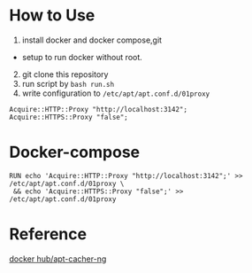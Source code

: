 # How to Use

1. install docker and docker compose,git
  + setup to run docker without root.
2. git clone this repository
3. run script by `bash run.sh`
4. write configuration to `/etc/apt/apt.conf.d/01proxy`
```
Acquire::HTTP::Proxy "http://localhost:3142";
Acquire::HTTPS::Proxy "false";
```

# Docker-compose
```
RUN echo 'Acquire::HTTP::Proxy "http://localhost:3142";' >> /etc/apt/apt.conf.d/01proxy \
 && echo 'Acquire::HTTPS::Proxy "false";' >> /etc/apt/apt.conf.d/01proxy
```
# Reference
[docker hub/apt-cacher-ng](https://hub.docker.com/r/sameersbn/apt-cacher-ng)